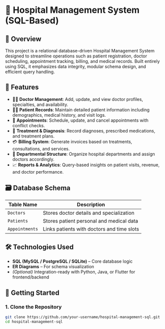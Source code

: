 # 🏥 Hospital Management System (SQL-Based)

## 📌 Overview
This project is a relational database-driven Hospital Management System designed to streamline operations such as patient registration, doctor scheduling, appointment tracking, billing, and medical records. Built entirely using SQL, it emphasizes data integrity, modular schema design, and efficient query handling.

## 🧱 Features
- 👨‍⚕️ **Doctor Management**: Add, update, and view doctor profiles, specialties, and availability.
- 🧑‍🦽 **Patient Records**: Maintain detailed patient information including demographics, medical history, and visit logs.
- 📅 **Appointments**: Schedule, update, and cancel appointments with conflict checks.
- 💊 **Treatment & Diagnosis**: Record diagnoses, prescribed medications, and treatment plans.
- 💳 **Billing System**: Generate invoices based on treatments, consultations, and services.
- 🏥 **Departmental Structure**: Organize hospital departments and assign doctors accordingly.
- 📈 **Reports & Analytics**: Query-based insights on patient visits, revenue, and doctor performance.

## 🗃️ Database Schema

| Table Name       | Description                                 |
|------------------|---------------------------------------------|
| `Doctors`        | Stores doctor details and specialization    |
| `Patients`       | Stores patient personal and medical data    |
| `Appointments`   | Links patients with doctors and time slots  |

## 🛠️ Technologies Used
- **SQL (MySQL / PostgreSQL / SQLite)** – Core database logic
- **ER Diagrams** – For schema visualization
- *(Optional)* Integration-ready with Python, Java, or Flutter for frontend/backend

## 🚀 Getting Started

### 1. Clone the Repository
```bash
git clone https://github.com/your-username/hospital-management-sql.git
cd hospital-management-sql
